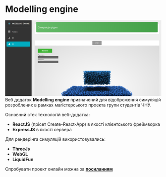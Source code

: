# Modelling engine
![Product Gif](src/assets/Screenshot.png)
Веб додаток **Modelling engine** призначений для відоброження симуляцій розроблених в рамках магістерського проекта групи студентів ЧНУ.

Основний стек технологій веб-додатка:
- **ReactJS** (прісет Create-React-App) в якості клієнтського фреймворка
- **ExpressJS** в якості сервера

Для рендерінга симуляцій використовувались:
- **ThreeJs**
- **WebGL**
- **LiquidFun**

Спробувати проект онлайн можна за **[посиланням](https://determined-thompson-b865fb.netlify.com/2dviz)**
